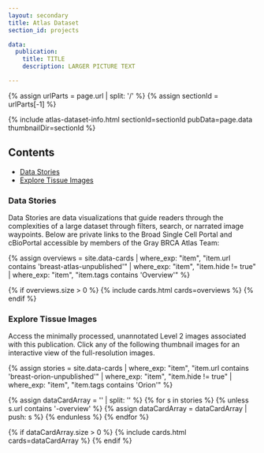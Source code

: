 ```yaml
---
layout: secondary
title: Atlas Dataset
section_id: projects

data:
  publication:
    title: TITLE
    description: LARGER PICTURE TEXT

---
```


{% assign urlParts = page.url | split: '/' %}
{% assign sectionId = urlParts[-1] %}

{% include atlas-dataset-info.html
    sectionId=sectionId
    pubData=page.data
    thumbnailDir=sectionId %}

## Contents
  * [Data Stories](#data-stories)
  * [Explore Tissue Images](#explore-tissue-images)

### Data Stories
Data Stories are data visualizations that guide readers through the complexities of a large dataset through filters, search, or narrated image waypoints. Below are private links to the Broad Single Cell Portal and cBioPortal accessible by members of the Gray BRCA Atlas Team:

{%
    assign overviews = site.data-cards
    | where_exp: "item", "item.url contains 'breast-atlas-unpublished'"
    | where_exp: "item", "item.hide != true"
    | where_exp: "item", "item.tags contains 'Overview'"
%}

{% if overviews.size > 0 %}
  {% include cards.html cards=overviews %}
{% endif %}

### Explore Tissue Images
Access the minimally processed, unannotated Level 2 images associated with this publication. Click any of the following thumbnail images for an interactive view of the full-resolution images.

{%
    assign stories = site.data-cards
    | where_exp: "item", "item.url contains 'breast-orion-unpublished'"
    | where_exp: "item", "item.hide != true"
    | where_exp: "item", "item.tags contains 'Orion'"
%}

{% assign dataCardArray = '' | split: '' %}
{% for s in stories %}
  {% unless s.url contains '-overview' %}
    {% assign dataCardArray = dataCardArray | push: s %}
  {% endunless %}
{% endfor %}

{% if dataCardArray.size > 0 %}
  {% include cards.html cards=dataCardArray %}
{% endif %}
